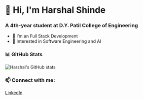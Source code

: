 # 👋 Hi, I'm Harshal Shinde
### A 4th-year student at D.Y. Patil College of Engineering  
- 🌱 I’m an Full Stack Development    
- 💼 Interested in Software Engineering and AI

### 📊 GitHub Stats
![Harshal's GitHub stats](https://github-readme-stats.vercel.app/api?username=harshalshinde&show_icons=true&theme=radical)

### 📫 Connect with me:
[LinkedIn]([https://www.linkedin.com/in/your-profile](https://www.linkedin.com/in/harshal-shinde-7b5368248/)) 
